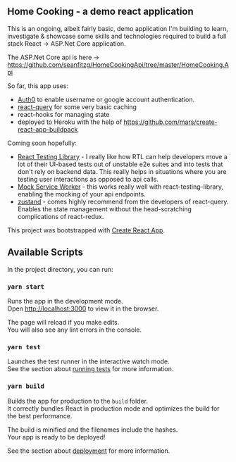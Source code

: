 ## Home Cooking - a demo react application

This is an ongoing, albeit fairly basic, demo application I'm building to learn, investigate & showcase some skills and technologies required to build a full stack React -> ASP.Net Core application.

The ASP.Net Core api is here -> https://github.com/seanfitzg/HomeCookingApi/tree/master/HomeCooking.Api

So far, this app uses:

- [Auth0](https://auth0.com/) to enable username or google account authentication.
- [react-query](https://react-query.tanstack.com/) for some very basic caching
- react-hooks for managing state
- deployed to Heroku with the help of https://github.com/mars/create-react-app-buildpack

Coming soon hopefully:

- [React Testing Library](https://testing-library.com/docs/react-testing-library/intro) - I really like how RTL can help developers move a lot of their UI-based tests out of unstable e2e suites and into tests that don't rely on backend data. This really helps in situations where you are testing user interactions as opposed to api calls.
- [Mock Service Worker](https://mswjs.io/) - this works really well with react-testing-library, enabling the mocking of your api endpoints.
- [zustand](https://github.com/react-spring/zustand) - comes highly recommend from the developers of react-query. Enables the state management without the head-scratching complications of react-redux.

This project was bootstrapped with [Create React App](https://github.com/facebook/create-react-app).

## Available Scripts

In the project directory, you can run:

### `yarn start`

Runs the app in the development mode.<br />
Open [http://localhost:3000](http://localhost:3000) to view it in the browser.

The page will reload if you make edits.<br />
You will also see any lint errors in the console.

### `yarn test`

Launches the test runner in the interactive watch mode.<br />
See the section about [running tests](https://facebook.github.io/create-react-app/docs/running-tests) for more information.

### `yarn build`

Builds the app for production to the `build` folder.<br />
It correctly bundles React in production mode and optimizes the build for the best performance.

The build is minified and the filenames include the hashes.<br />
Your app is ready to be deployed!

See the section about [deployment](https://facebook.github.io/create-react-app/docs/deployment) for more information.
